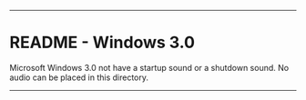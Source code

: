 
***

# README - Windows 3.0

Microsoft Windows 3.0 not have a startup sound or a shutdown sound. No audio can be placed in this directory.

***
